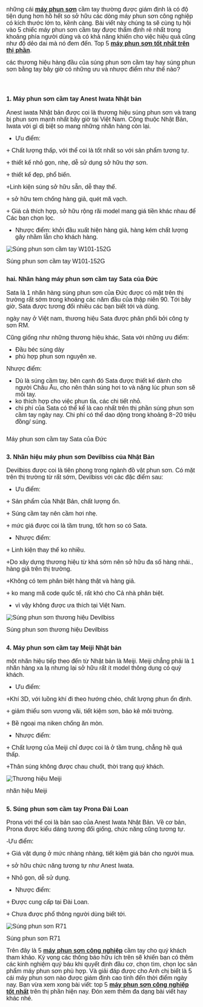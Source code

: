 <p><span style="font-family: arial,helvetica,sans-serif; font-size: medium;">những c&aacute;i <a title="m&aacute;y phun sơn" href="http://daihoangcuong.com/san-pham/may-phun-son-cong-nghiep-107.html"><strong>m&aacute;y phun sơn</strong></a> cầm tay thường được gi&aacute;m định l&agrave; c&oacute; độ tiện dụng hơn hồ hết so sở hữu c&aacute;c d&ograve;ng m&aacute;y phun sơn c&ocirc;ng nghiệp c&oacute; k&iacute;ch thước lớn to, kềnh c&agrave;ng. B&agrave;i viết n&agrave;y ch&uacute;ng ta sẽ c&ugrave;ng tụ hội v&agrave;o 5 chiếc m&aacute;y phun sơn cầm tay được thẩm định rẻ nhất trong khoảng ph&iacute;a người d&ugrave;ng v&agrave; c&oacute; khả năng khiến cho việc hiệu quả cũng như độ dẻo dai m&agrave; n&oacute; đem đến. Top 5 <a title="m&aacute;y phun sơn tốt nhất tr&ecirc;n thị trường" href="http://daihoangcuong.com/tin-tuc/nhung-chiec-may-phun-son-cong-nghiep-tot-nhat-tren-thi-truong-hien-nay-297.html"><strong>m&aacute;y phun sơn tốt nhất tr&ecirc;n thị phần</strong></a>. </span></p>
<p><span style="font-family: arial,helvetica,sans-serif; font-size: medium;">c&aacute;c thương hiệu h&agrave;ng đầu của s&uacute;ng phun sơn cầm tay hay s&uacute;ng phun sơn bằng tay b&acirc;y giờ c&oacute; những ưu v&agrave; nhược điểm như thế n&agrave;o?</span></p>
<p>&nbsp;</p>
<h2><span style="font-family: arial,helvetica,sans-serif; font-size: medium;">1. M&aacute;y phun sơn cầm tay Anest Iwata Nhật bản</span></h2>
<p><span style="font-family: arial,helvetica,sans-serif; font-size: medium;">Anest iwata Nhật bản được coi l&agrave; thương hiệu s&uacute;ng phun sơn v&agrave; trang bị phun sơn mạnh nhất b&acirc;y giờ tại Việt Nam. Cộng thuộc Nhật Bản, Iwata với g&igrave; dị biệt so mang những nh&atilde;n h&agrave;ng c&ograve;n lại.</span></p>
<ul>
<li><span style="font-family: arial,helvetica,sans-serif; font-size: medium;">Ưu điểm:</span></li>
</ul>
<p><span style="font-family: arial,helvetica,sans-serif; font-size: medium;">+ Chất lượng thấp, với thể coi l&agrave; tốt nhất so với sản phẩm tương tự.</span></p>
<p><span style="font-family: arial,helvetica,sans-serif; font-size: medium;">+ thiết kế nhỏ gọn, nhẹ, dễ sử dụng sở hữu thợ sơn.</span></p>
<p><span style="font-family: arial,helvetica,sans-serif; font-size: medium;">+ thiết kế đẹp, phổ biến.</span></p>
<p><span style="font-family: arial,helvetica,sans-serif; font-size: medium;">+Linh kiện s&uacute;ng sở hữu sẵn, dễ thay thế.</span></p>
<p><span style="font-family: arial,helvetica,sans-serif; font-size: medium;">+ sở hữu tem chống h&agrave;ng giả, qu&eacute;t m&atilde; vạch.</span></p>
<p><span style="font-family: arial,helvetica,sans-serif; font-size: medium;">+ Gi&aacute; cả th&iacute;ch hợp, sở hữu rộng r&atilde;i model mang gi&aacute; tiền kh&aacute;c nhau để C&aacute;c bạn chọn lọc.</span></p>
<ul>
<li><span style="font-family: arial,helvetica,sans-serif; font-size: medium;">Nhược điểm: khởi đầu xuất hiện h&agrave;ng giả, h&agrave;ng k&eacute;m chất lượng g&acirc;y nhầm lẫn cho kh&aacute;ch h&agrave;ng.</span></li>
</ul>
<p><span style="font-family: arial,helvetica,sans-serif; font-size: medium;"><img style="border-style: initial; border-width: 0px;" title="S&uacute;ng phun sơn cầm tay W101-152G" src="https://4.bp.blogspot.com/-azsuQ4a3GMs/WmcGqjIb2PI/AAAAAAAACS4/d0AQAwTnHcYtS5khGVIAIE7jF-hLCA5rwCLcBGAs/s1600/may-phun-son-1.jpg" alt="S&uacute;ng phun sơn cầm tay W101-152G" /></span></p>
<p><span style="font-family: arial,helvetica,sans-serif; font-size: medium;">S&uacute;ng phun sơn cầm tay W101-152G</span></p>
<h2><span style="font-family: arial,helvetica,sans-serif; font-size: medium;">hai. Nh&atilde;n h&agrave;ng m&aacute;y phun sơn cầm tay Sata của Đức</span></h2>
<p><span style="font-family: arial,helvetica,sans-serif; font-size: medium;">Sata l&agrave; 1 nh&atilde;n h&agrave;ng s&uacute;ng phun sơn của Đức được c&oacute; mặt tr&ecirc;n thị trường rất sớm trong khoảng c&aacute;c năm đầu của thập ni&ecirc;n 90. Tới b&acirc;y giờ, Sata được tương đối nhiều c&aacute;c bạn biết tới v&agrave; d&ugrave;ng.</span></p>
<p><span style="font-family: arial,helvetica,sans-serif; font-size: medium;">ng&agrave;y nay ở Việt nam, thương hiệu Sata được ph&acirc;n phối bởi c&ocirc;ng ty sơn RM.</span></p>
<p><span style="font-family: arial,helvetica,sans-serif; font-size: medium;">Cũng giống như những thương hiệu kh&aacute;c, Sata với những ưu điểm:</span></p>
<ul>
<li><span style="font-family: arial,helvetica,sans-serif; font-size: medium;">Đầu b&eacute;c s&uacute;ng d&agrave;y</span></li>
<li><span style="font-family: arial,helvetica,sans-serif; font-size: medium;">ph&ugrave; hợp phun sơn nguy&ecirc;n xe.</span></li>
</ul>
<p><span style="font-family: arial,helvetica,sans-serif; font-size: medium;">Nhược điểm:</span></p>
<ul>
<li><span style="font-family: arial,helvetica,sans-serif; font-size: medium;">D&ugrave; l&agrave; s&uacute;ng cầm tay, b&ecirc;n cạnh đ&oacute; Sata được thiết kế d&agrave;nh cho người Ch&acirc;u &Acirc;u, cho n&ecirc;n th&acirc;n s&uacute;ng hơi to v&agrave; nặng l&uacute;c phun sơn sẽ mỏi tay.</span></li>
<li><span style="font-family: arial,helvetica,sans-serif; font-size: medium;">ko th&iacute;ch hợp cho việc phun tỉa, c&aacute;c chi tiết nhỏ.</span></li>
<li><span style="font-family: arial,helvetica,sans-serif; font-size: medium;">chi ph&iacute; của Sata c&oacute; thể kể l&agrave; cao nhất tr&ecirc;n thị phần s&uacute;ng phun sơn cầm tay ng&agrave;y nay. Chi ph&iacute; c&oacute; thể dao dộng trong khoảng 8~20 triệu đồng/ s&uacute;ng.</span></li>
</ul>
<p><span style="font-family: arial,helvetica,sans-serif; font-size: medium;"><img style="border-style: initial; border-width: 0px;" src="https://1.bp.blogspot.com/-C6XR8i0P5Dg/WmcGquAssiI/AAAAAAAACSw/9_pNBgLHYo8kPlZntmeSAgmenNjP-orlgCLcBGAs/s1600/may-phun-son-2.jpg" alt="" /></span></p>
<p><span style="font-family: arial,helvetica,sans-serif; font-size: medium;">M&aacute;y phun sơn cầm tay Sata của Đức</span></p>
<h2><span style="font-family: arial,helvetica,sans-serif; font-size: medium;"><strong>3. Nh&atilde;n hiệu m&aacute;y phun sơn Devilbiss của Nhật Bản</strong></span></h2>
<p><span style="font-family: arial,helvetica,sans-serif; font-size: medium;">Devilbiss được coi l&agrave; ti&ecirc;n phong trong ng&agrave;nh đồ vật phun sơn. C&oacute; mặt tr&ecirc;n thị trường từ rất sớm, Devilbiss với c&aacute;c đặc điểm sau:</span></p>
<ul>
<li><span style="font-family: arial,helvetica,sans-serif; font-size: medium;">Ưu điểm:</span></li>
</ul>
<p><span style="font-family: arial,helvetica,sans-serif; font-size: medium;">+ Sản phẩm của Nhật Bản, chất lượng ổn.</span></p>
<p><span style="font-family: arial,helvetica,sans-serif; font-size: medium;">+ S&uacute;ng cầm tay n&ecirc;n cầm hơi nhẹ.</span></p>
<p><span style="font-family: arial,helvetica,sans-serif; font-size: medium;">+ mức gi&aacute; được coi l&agrave; tầm trung, tốt hơn so c&oacute; Sata.</span></p>
<ul>
<li><span style="font-family: arial,helvetica,sans-serif; font-size: medium;">Nhược điểm:</span></li>
</ul>
<p><span style="font-family: arial,helvetica,sans-serif; font-size: medium;">+ Linh kiện thay thế ko nhiều.</span></p>
<p><span style="font-family: arial,helvetica,sans-serif; font-size: medium;">+Do x&acirc;y dựng thương hiệu từ kh&aacute; sớm n&ecirc;n sở hữu đa số h&agrave;ng nh&aacute;i., h&agrave;ng giả tr&ecirc;n thị trường.</span></p>
<p><span style="font-family: arial,helvetica,sans-serif; font-size: medium;">+Kh&ocirc;ng c&oacute; tem ph&acirc;n biệt h&agrave;ng thật v&agrave; h&agrave;ng giả.</span></p>
<p><span style="font-family: arial,helvetica,sans-serif; font-size: medium;">+ ko mang m&atilde; code quốc tế, rất kh&oacute; cho Cả nh&agrave; ph&acirc;n biệt.</span></p>
<ul>
<li><span style="font-family: arial,helvetica,sans-serif; font-size: medium;">v&igrave; vậy kh&ocirc;ng được ưa th&iacute;ch tại Việt Nam.</span></li>
</ul>
<p><span style="font-family: arial,helvetica,sans-serif; font-size: medium;"><img style="border-style: initial; border-width: 0px;" title="S&uacute;ng phun sơn thương hiệu Devilbiss" src="https://1.bp.blogspot.com/-6tAHZ1Ufc_M/WmcGqhUDvBI/AAAAAAAACS0/lR-hmJpwQD40zKy-xVheKNeMj8XdO6b-gCLcBGAs/s1600/may-phun-son-3.jpg" alt="S&uacute;ng phun sơn thương hiệu Devilbiss" /></span></p>
<p><span style="font-family: arial,helvetica,sans-serif; font-size: medium;">S&uacute;ng phun sơn thương hiệu Devilbiss</span></p>
<h2><span style="font-family: arial,helvetica,sans-serif; font-size: medium;">4. M&aacute;y phun sơn cầm tay Meiji Nhật bản</span></h2>
<p><span style="font-family: arial,helvetica,sans-serif; font-size: medium;">một nh&atilde;n hiệu tiếp theo đến từ Nhật bản l&agrave; Meiji. Meiji chẳng phải l&agrave; 1 nh&atilde;n h&agrave;ng xa lạ nhưng lại sở hữu rất &iacute;t model th&ocirc;ng dụng c&oacute; qu&yacute; kh&aacute;ch.</span></p>
<ul>
<li><span style="font-family: arial,helvetica,sans-serif; font-size: medium;">Ưu điểm:</span></li>
</ul>
<p><span style="font-family: arial,helvetica,sans-serif; font-size: medium;">+Kh&iacute; 3D, với luồng kh&iacute; đi theo hướng ch&eacute;o, chất lượng phun ổn định.</span></p>
<p><span style="font-family: arial,helvetica,sans-serif; font-size: medium;">+ giảm thiểu sơn vương v&atilde;i, tiết kiệm sơn, bảo k&ecirc; m&ocirc;i trường.</span></p>
<p><span style="font-family: arial,helvetica,sans-serif; font-size: medium;">+ Bề ngoại mạ niken chống ăn m&ograve;n.</span></p>
<ul>
<li><span style="font-family: arial,helvetica,sans-serif; font-size: medium;">Nhược điểm:</span></li>
</ul>
<p><span style="font-family: arial,helvetica,sans-serif; font-size: medium;">+ Chất lượng của Meiji chỉ được coi l&agrave; ở tầm trung, chẳng hề qu&aacute; thấp.</span></p>
<p><span style="font-family: arial,helvetica,sans-serif; font-size: medium;">+Th&acirc;n s&uacute;ng kh&ocirc;ng được chau chuốt, thời trang qu&yacute; kh&aacute;ch.</span></p>
<p><span style="font-family: arial,helvetica,sans-serif; font-size: medium;"><img style="border-style: initial; border-width: 0px;" title="Thương hiệu Meiji" src="https://4.bp.blogspot.com/-779pAJtwLwI/WmcGr4YxVQI/AAAAAAAACS8/f1_C2vwXTgw53ByCSq_6z_11DbRoqGPAgCLcBGAs/s1600/may-phun-son-4.jpg" alt="Thương hiệu Meiji" /></span></p>
<p><span style="font-family: arial,helvetica,sans-serif; font-size: medium;">nh&atilde;n hiệu Meiji</span></p>
<h2><span style="font-family: arial,helvetica,sans-serif; font-size: medium;">5. S&uacute;ng phun sơn cầm tay Prona Đ&agrave;i Loan</span></h2>
<p><span style="font-family: arial,helvetica,sans-serif; font-size: medium;">Prona với thể coi l&agrave; bản sao của Anest Iwata Nhật Bản. Về cơ bản, Prona được kiểu d&aacute;ng tương đối giống, chức năng cũng tương tự.</span></p>
<p><span style="font-family: arial,helvetica,sans-serif; font-size: medium;">-Ưu điểm:</span></p>
<p><span style="font-family: arial,helvetica,sans-serif; font-size: medium;">+ Gi&aacute; vật dụng ở mức nh&agrave;ng nh&agrave;ng, tiết kiệm gi&aacute; b&aacute;n cho người mua.</span></p>
<p><span style="font-family: arial,helvetica,sans-serif; font-size: medium;">+ sở hữu chức năng tương tự như Anest Iwata.</span></p>
<p><span style="font-family: arial,helvetica,sans-serif; font-size: medium;">+ Nhỏ gọn, dễ sử dụng.</span></p>
<ul>
<li><span style="font-family: arial,helvetica,sans-serif; font-size: medium;">Nhược điểm:</span></li>
</ul>
<p><span style="font-family: arial,helvetica,sans-serif; font-size: medium;">+ Được cung cấp tại Đ&agrave;i Loan.</span></p>
<p><span style="font-family: arial,helvetica,sans-serif; font-size: medium;">+ Chưa được phổ th&ocirc;ng người d&ugrave;ng biết tới.</span></p>
<p><span style="font-family: arial,helvetica,sans-serif; font-size: medium;"><img style="border-style: initial; border-width: 0px;" title="S&uacute;ng phun sơn R71 " src="https://2.bp.blogspot.com/-HiYET4Bubf0/WmcGsQ_kCwI/AAAAAAAACTA/a7BBng4yMA0rB4qCulGXdZxkhw93k4GvgCLcBGAs/s1600/may-phun-son-5.jpg" alt="S&uacute;ng phun sơn R71 " /></span></p>
<p><span style="font-family: arial,helvetica,sans-serif; font-size: medium;">S&uacute;ng phun sơn R71</span></p>
<p><span style="font-family: arial,helvetica,sans-serif; font-size: medium;">Tr&ecirc;n đ&acirc;y l&agrave; 5 <a href="http://mayphunsoncongnghiep.weebly.com/"><strong>m&aacute;y phun sơn c&ocirc;ng nghiệp</strong></a> cầm tay cho qu&yacute; kh&aacute;ch tham khảo. Kỳ vọng c&aacute;c th&ocirc;ng b&aacute;o hữu &iacute;ch tr&ecirc;n sẽ khiến bạn c&oacute; th&ecirc;m c&aacute;c kinh nghiệm qu&yacute; b&aacute;u khi quyết định đầu cơ, chọn t&igrave;m, chọn lọc sản phẩm m&aacute;y phun sơn ph&ugrave; hợp. V&agrave; giải đ&aacute;p được cho Anh chị biết l&agrave; 5 c&aacute;i m&aacute;y phun sơn n&agrave;o được gi&aacute;m định cao t&iacute;nh đến thời điểm ng&agrave;y nay. Bạn vừa xem xong b&agrave;i viết: top 5 <a title="m&aacute;y phun sơn c&ocirc;ng nghiệp tốt nhất" href="http://daihoangcuong.com/tin-tuc/nhung-chiec-may-phun-son-cong-nghiep-tot-nhat-tren-thi-truong-hien-nay-297.html"><strong>m&aacute;y phun sơn c&ocirc;ng nghiệp tốt nhất</strong></a> tr&ecirc;n thị phần hiện nay. Đ&oacute;n xem th&ecirc;m đa dạng b&agrave;i viết hay kh&aacute;c nh&eacute;.</span></p>
